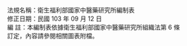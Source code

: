 法規名稱：衛生福利部國家中醫藥研究所編制表  
修正日期：民國 103 年 09 月 12 日  
編 註：本編制表依據衛生福利部國家中醫藥研究所組織法第 6 條  
訂定，內容請參閱相關圖表附檔。  


